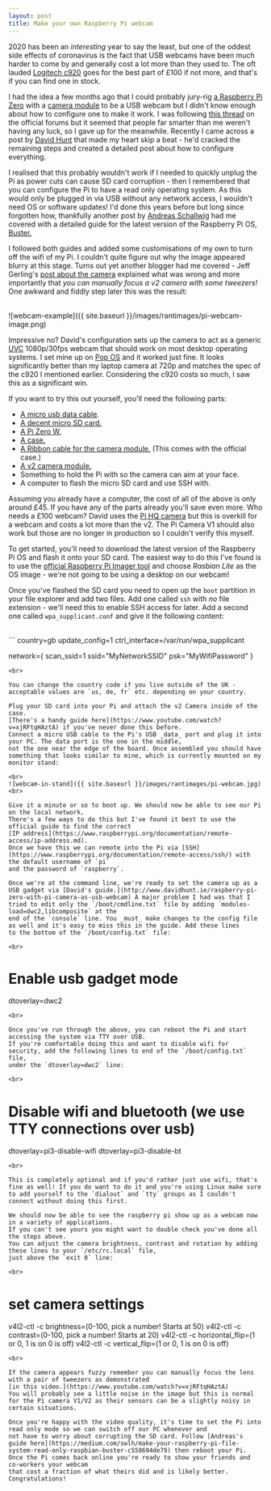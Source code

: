 ```yaml
---
layout: post
title: Make your own Raspberry Pi webcam
---
```


2020 has been an _interesting_ year to say the least, but one of the oddest side effects of coronavirus is the fact that USB webcams 
have been much harder to come by and generally cost a lot more than they used to. 
The oft lauded [Logitech c920](https://www.logitech.com/en-us/product/hd-pro-webcam-c920) goes for the best part of £100 if not more, 
and that's if you can find one in stock.

I had the idea a few months ago that I could probably jury-rig [a Raspberry Pi Zero](https://www.raspberrypi.org/products/raspberry-pi-zero-w/) 
with a [camera module](https://www.raspberrypi.org/products/camera-module-v2/) to be a USB webcam but I didn't know enough about how to configure one 
to make it work. I was following [this thread](https://www.raspberrypi.org/forums/viewtopic.php?f=38&t=148361) on the official forums but 
it seemed that people far smarter than me weren't having any luck, so I gave up for the meanwhile. 
Recently I came across a post by [David Hunt](http://www.davidhunt.ie/raspberry-pi-zero-with-pi-camera-as-usb-webcam) 
that made my heart skip a beat - he'd cracked the remaining steps and created a detailed post about how to configure everything.

I realised that this probably wouldn't work if I needed to quickly unplug the Pi as power cuts can cause SD card corruption - then I remembered that you can configure the Pi to have a read only operating system. 
As this would only be plugged in via USB without any network access, I wouldn't need OS or software updates! 
I'd done this years before but long since forgotten how, 
thankfully another post by [Andreas Schallwig](https://medium.com/swlh/make-your-raspberry-pi-file-system-read-only-raspbian-buster-c558694de79) 
had me covered with a detailed guide for the latest version of the Raspberry Pi OS, [Buster.](https://www.raspberrypi.org/blog/buster-the-new-version-of-raspbian/)

I followed both guides and added some customisations of my own to turn off the wifi of my Pi. 
I couldn't quite figure out why the image appeared blurry at this stage. Turns out yet another blogger had me covered - Jeff Gerling's [post about the camera](https://www.jeffgeerling.com/blog/2017/fixing-blurry-focus-on-some-raspberry-pi-camera-v2-models) 
explained what was wrong and more importantly that _you can manually focus a v2 camera with some tweezers!_ 
One awkward and fiddly step later this was the result:

<br>
![webcam-example]({{ site.baseurl }}/images/rantimages/pi-webcam-image.png)
<br>

Impressive no? David's configuration sets up the camera to act as a generic [UVC](https://en.wikipedia.org/wiki/USB_video_device_class) 1080p/30fps webcam that should work on most desktop operating systems. I set mine up on [Pop OS](https://pop.system76.com/) and it worked just fine. 
It looks significantly better than my laptop camera at 720p and matches the spec of the c920 I mentioned earlier. 
Considering the c920 costs so much, I saw this as a significant win.

If you want to try this out yourself, you'll need the following parts:

* [A micro usb data cable](https://www.quora.com/What-is-the-difference-between-a-USB-charging-cable-and-a-data-cable).
* [A decent micro SD card.](https://www.jeffgeerling.com/blog/2019/raspberry-pi-microsd-card-performance-comparison-2019)
* [A Pi Zero W.](https://www.raspberrypi.org/products/raspberry-pi-zero-w/)
* [A case.](https://thepihut.com/products/official-raspberry-pi-zero-case)
* [A Ribbon cable for the camera module.](https://shop.pimoroni.com/products/camera-cable-raspberry-pi-zero-edition?variant=32092803891283) (This comes with the official case.)
* [A v2 camera module.](https://www.raspberrypi.org/products/camera-module-v2/)
* Something to hold the Pi with so the camera can aim at your face.
* A computer to flash the micro SD card and use SSH with.

Assuming you already have a computer, the cost of all of the above is only around £45. If you have any of the parts already you'll save even more. 
Who needs a £100 webcam? David uses the [Pi HQ camera](https://www.raspberrypi.org/products/raspberry-pi-high-quality-camera/) but 
this is overkill for a webcam and costs a lot more than the v2. 
The Pi Camera V1 should also work but those are no longer in production so I couldn't verify this myself.

To get started, you'll need to download the latest version of the Raspberry Pi OS and flash it onto your SD card. 
The easiest way to do this I've found is to use the [official Raspberry Pi Imager tool](https://www.raspberrypi.org/blog/raspberry-pi-imager-imaging-utility/) 
and choose _Rasbian Lite_ as the OS image - we're not going to be using a desktop on our webcam!

Once you've flashed the SD card you need to open up the `boot` partition in your file explorer and add two files. 
Add one called `ssh` with _no_ file extension - we'll need this to enable SSH access for later. Add a second one called `wpa_supplicant.conf` 
and give it the following content:

<br>
```
country=gb
update_config=1
ctrl_interface=/var/run/wpa_supplicant

network={
 scan_ssid=1
 ssid="MyNetworkSSID"
 psk="MyWifiPassword"
}
```
<br>

You can change the country code if you live outside of the UK - acceptable values are `us, de, fr` etc. depending on your country.

Plug your SD card into your Pi and attach the v2 Camera inside of the case. 
[There's a handy guide here](https://www.youtube.com/watch?v=xjRFtqHAztA) if you've never done this before. 
Connect a micro USB cable to the Pi's USB _data_ port and plug it into your PC. The data port is the one in the middle, 
not the one near the edge of the board. Once assembled you should have something that looks similar to mine, which is currently mounted on my monitor stand:

<br>
![webcam-in-stand]({{ site.baseurl }}/images/rantimages/pi-webcam.jpg)
<br>

Give it a minute or so to boot up. We should now be able to see our Pi on the local network. 
There's a few ways to do this but I've found it best to use the official guide to find the correct 
[IP address](https://www.raspberrypi.org/documentation/remote-access/ip-address.md). 
Once we have this we can remote into the Pi via [SSH](https://www.raspberrypi.org/documentation/remote-access/ssh/) with the default username of `pi` 
and the password of `raspberry`. 

Once we're at the command line, we're ready to set the camera up as a 
USB gadget via [David's guide.](http://www.davidhunt.ie/raspberry-pi-zero-with-pi-camera-as-usb-webcam) A major problem I had was that I tried to edit only the `/boot/cmdline.txt` file by adding `modules-load=dwc2,libcomposite` at the 
end of the `console` line. You _must_ make changes to the config file as well and it's easy to miss this in the guide. Add these lines 
to the bottom of the `/boot/config.txt` file:

<br>
```
# Enable usb gadget mode
dtoverlay=dwc2
```
<br>

Once you've run through the above, you can reboot the Pi and start accessing the system via TTY over USB. 
If you're comfortable doing this and want to disable wifi for security, add the following lines to end of the `/boot/config.txt` file, 
under the `dtoverlay=dwc2` line:

<br>
```
# Disable wifi and bluetooth (we use TTY connections over usb)
dtoverlay=pi3-disable-wifi
dtoverlay=pi3-disable-bt
```
<br>

This is completely optional and if you'd rather just use wifi, that's fine as well! If you do want to do it and you're using Linux make sure to add yourself to the `dialout` and `tty` groups as I couldn't connect without doing this first.

We should now be able to see the raspberry pi show up as a webcam now in a variety of applications. 
If you can't see yours you might want to double check you've done all the steps above. 
You can adjust the camera brightness, contrast and rotation by adding these lines to your `/etc/rc.local` file, 
just above the `exit 0` line:

<br>
```
# set camera settings
v4l2-ctl -c brightness=(0-100, pick a number! Starts at 50)
v4l2-ctl -c contrast=(0-100, pick a number! Starts at 20)
v4l2-ctl -c horizontal_flip=(1 or 0, 1 is on 0 is off)
v4l2-ctl -c vertical_flip=(1 or 0, 1 is on 0 is off)
```
<br>

If the camera appears fuzzy remember you can manually focus the lens with a pair of tweezers as demonstrated 
[in this video.](https://www.youtube.com/watch?v=xjRFtqHAztA) 
You will probably see a little noise in the image but this is normal for the Pi camera V1/V2 as their sensors can be a slightly noisy in certain situations.

Once you're happy with the video quality, it's time to set the Pi into read only mode so we can switch off our PC whenever and 
not have to worry about corrupting the SD card. Follow [Andreas's guide here](https://medium.com/swlh/make-your-raspberry-pi-file-system-read-only-raspbian-buster-c558694de79) then reboot your Pi. 
Once the Pi comes back online you're ready to show your friends and co-workers your webcam 
that cost a fraction of what theirs did and is likely better. Congratulations!
